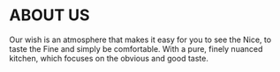 # ABOUT US
Our wish is an atmosphere that makes it easy
for you to see the Nice, to taste the Fine
and simply be comfortable.
With a pure, finely nuanced kitchen,
which focuses on the obvious and good taste.